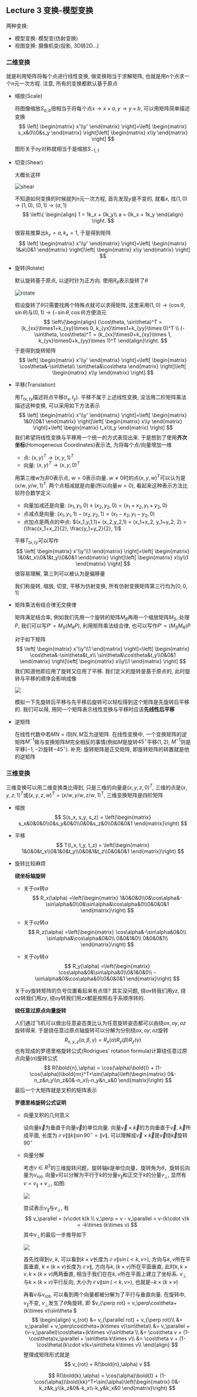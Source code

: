 ## Lecture 3 变换-模型变换

两种变换:

- 模型变换: 模型变(仿射变换)
- 视图变换: 摄像机变(投影, 3D转2D...)

### 二维变换

就是利用矩阵将每个点进行线性变换, 做变换相当于求解矩阵, 也就是用n个点求一个n元一次方程. 注意, 所有的变换都默认基于原点

- 缩放(Scale)

  将图像缩放$S_{a,b}$倍相当于将每个点$x \to x\times a, y \to y\times b$, 可以用矩阵简单描述变换
  $$
  \left[
  \begin{matrix}
  x'\\y'
  \end{matrix}
  \right]=\left[
  \begin{matrix}
  s_x&0\\0&s_y
  \end{matrix}
  \right]\left[
  \begin{matrix}
  x\\y
  \end{matrix}
  \right]
  $$
  图形关于$oy$对称就相当于是缩放$S_{-1,1}$

- 切变(Shear)

  大概长这样

  ![shear](./img/3-1.png)

  不知道如何变换的时候就列n元一次方程, 首先发现$y$是不变的, 就看$x$, 找$(1,0)\to(1,0)$, $(0,1)\to(a,1)$
  $$
  \left\{
  \begin{align}
  1 = 1k_x + 0k_y\\
  a = 0k_x + 1k_y
  \end{align}
  \right.
  $$

  很容易推算出$k_y = a, k_x = 1$, 于是得到矩阵
  $$
  \left[
  \begin{matrix}
  x'\\y'
  \end{matrix}
  \right]=\left[
  \begin{matrix}
  1&a\\0&1
  \end{matrix}
  \right]\left[
  \begin{matrix}
  x\\y
  \end{matrix}
  \right]
  $$

- 旋转(Rotate)

  默认旋转基于原点, 以逆时针为正方向. 使用$R_\theta$表示旋转了$\theta$

  ![rotate](./img/3-2.png)

  假设旋转了$\theta$只需要找两个特殊点就可以求得矩阵, 这里采用$(1,0)\to(\cos\theta, \sin\theta)$与$(0,1)\to(-\sin\theta, \cos\theta)$方便消元
  $$
  \left\{\begin{align}
  (\cos\theta, \sin\theta)^T = (k_{xx}\times1+k_{xy}\times 0, k_{yx}\times1+k_{yy}\times 0)^T \\
  (-\sin\theta, \cos\theta)^T = (k_{xx}\times0+k_{xy}\times 1, k_{yx}\times0+k_{yy}\times 1)^T
  \end{align}\right.
  $$
  于是得到旋转矩阵
  $$
  \left[
  \begin{matrix}
  x'\\y'
  \end{matrix}
  \right]=\left[
  \begin{matrix}
  \cos\theta&-\sin\theta\\ \sin\theta&\cos\theta
  \end{matrix}
  \right]\left[
  \begin{matrix}
  x\\y
  \end{matrix}
  \right]
  $$

- 平移(Translation)

  用$T_{tx,ty}$描述将点平移$(t_x, t_y)$. 平移不属于上述线性变换, 没法用二阶矩阵乘法描述这种变换, 可以采用如下方法表示
  $$
  \left[
  \begin{matrix}
  x'\\y'
  \end{matrix}
  \right]=\left[
  \begin{matrix}
  1&0\\0&1
  \end{matrix}
  \right]\left[
  \begin{matrix}
  x\\y
  \end{matrix}
  \right]+\left[
  \begin{matrix}
  t_x\\t_y
  \end{matrix}
  \right]
  $$
  我们希望将线性变换与平移用一个统一的方式表现出来. 于是想到了使用**齐次坐标**(Homogeneous Coordinates)表示法, 为将每个点/向量增加一维

  - 点: $(x,y)^T \to (x,y,1)^T$
  - 向量: $(x,y)^T \to (x,y,0)^T$

  用第三维$w$为非$0$表示点, $w=0$表示向量. $w\neq0$时的点$(x,y,w)^T$可以认为是$(x/w, y/w, 1)^T$. 两个点相减就是向量(所以向量$w = 0$), 看起来这种表示方法比较符合数学定义

  - 向量加减还是向量: $(x_1,y_1,0)\pm (x_2,y_2,0) = (x_1+x_2, y_1+y_2, 0)$
  - 点减点是向量: $(x_1,y_1,1)- (x_2,y_2,1) = (x_1-x_2, y_1-y_2, 0)$
  - 点加点是两点的中点: $(x_1,y_1,1)+ (x_2,y_2,1) = (x_1+x_2, y_1+y_2, 2) = (\frac{x_1+x_2}{2}, \frac{y_1+y_2}{2}, 1)$

  平移$T_{tx,ty}$可以写作
  $$
  \left[
  \begin{matrix}
  x'\\y'\\1
  \end{matrix}
  \right]=\left[
  \begin{matrix}
  1&0&t_x\\0&1&t_y\\0&0&1
  \end{matrix}
  \right]\left[
  \begin{matrix}
  x\\y\\1
  \end{matrix}
  \right]
  $$
  很容易理解, 第三列可以被认为是偏移量

  我们称旋转, 缩放, 切变, 平移为仿射变换, 所有仿射变换矩阵第三行均为$[0,0,1]$

- 矩阵乘法有结合律无交换律

  矩阵满足结合率, 例如我们先用一个旋转的矩阵$M_R$再用一个缩放矩阵$M_S$, 处理$P$, 我们可以写$P' = M_S (M_R P)$, 利用矩阵乘法结合律, 也可以写作$P' = (M_S M_R) P$

  对于如下矩阵
  $$
  \left[
  \begin{matrix}
  x'\\y'\\1
  \end{matrix}
  \right]=\left[
  \begin{matrix}
  \cos\theta&-\sin\theta&t_x\\ \sin\theta&\cos\theta&t_y\\0&0&1
  \end{matrix}
  \right]\left[
  \begin{matrix}
  x\\y\\1
  \end{matrix}
  \right]
  $$
  我们知道他即应用了旋转又应用了平移. 我们定义的旋转是基于原点的, 此时旋转与平移的顺序会影响成像

  ![](./img/3-3.png)

  模拟一下先旋转后平移与先平移后旋转可以轻松得到这个矩阵是先旋转后平移的. 我们可以得, 用同一个矩阵表示线性变换与平移时应该**先线性后平移**

- 逆矩阵

  在线性代数中若$M N = I$则$N, M$互为逆矩阵. 在线性变换中, 一个变换矩阵的逆矩阵$M^{-1}$做与变换矩阵$M$完全相反的事情(例如$M$是旋转$45^\circ$平移$(1,2)$, $M^{-1}$则是平移$(-1,-2)$旋转$-45^\circ$). 补充: 旋转矩阵是正交矩阵, 即旋转矩阵的转置就是他的逆矩阵

### 三维变换

三维变换可以用二维变换类比得到, 只是三维的向量是$(x,y,z,0)^T$, 三维的点是$(x,y,z,1)^T$或$(x,y,z,w)^T = (x/w,y/w,z/w,1)^T$, 三维变换矩阵是四阶矩阵

- 缩放
  $$
  S(s_x, s_y, s_z) = \left(\begin{matrix}
  s_x&0&0&0\\0&s_y&0&0\\0&0&s_z&0\\0&0&0&1
  \end{matrix}\right)
  $$

- 平移
  $$
  T(t_x, t_y, t_z) = \left(\begin{matrix}
  1&0&0&t_x\\0&1&0&t_y\\0&0&1&t_z\\0&0&0&1
  \end{matrix}\right)
  $$

- 旋转比较麻烦

  **绕坐标轴旋转**

  - 关于$ox$转$\alpha$
    $$
    R_x(\alpha) =\left(\begin{matrix}
    1&0&0&0\\0&\cos\alpha&-\sin\alpha&0\\0&\sin\alpha&\cos\alpha&0\\0&0&0&1
    \end{matrix}\right)
    $$
  
  - 关于$oz$转$\alpha$
    $$
    R_z(\alpha) =\left(\begin{matrix}
    \cos\alpha&-\sin\alpha&0&0\\
    \sin\alpha&\cos\alpha&0&0\\
    0&0&1&0\\
    0&0&0&1\\
    \end{matrix}\right)
    $$
    
   - 关于$oy$转$\alpha$
  $$
  R_y(\alpha) =\left(\begin{matrix}
  \cos\alpha&0&\sin\alpha&0\\0&1&0&0\\ -\sin\alpha&0&\cos\alpha&0\\0&0&0&1
    \end{matrix}\right)
  $$
  
  关于$oy$旋转矩阵的负号位置看起来有点怪? 其实没问题, 绕$ox$转我们用$yz$, 绕$oz$转我们用$zy$,  绕$oy$转我们用$zx$都是按照右手系顺序转的. 
  
  **绕任意过原点向量旋转**
  
  人们通过飞机可以做出任意姿态类比认为任意旋转姿态都可以由绕$ox, oy, oz$旋转得来. 于是绕任意过原点轴旋转可以分解为分别绕$ox, oy, oz$旋转
  $$
  R_{x,y,z}(\alpha, \beta, \gamma) = R_{x}(\alpha)R_{y}(\beta)R_{z}(\gamma)
  $$
  也有现成的罗德里格旋转公式(Rodrigues' rotation formula)计算绕任意过原点向量($n$)旋转公式
  $$
  R(\bold{n},\alpha) = \cos(\alpha)\bold{I} + (1-\cos(\alpha))\bold{nn}^T+\sin(\alpha)\left(\begin{matrix}
  0&-n_z&n_y\\n_z&0&-n_x\\-n_y&n_x&0
  \end{matrix}\right)
  $$
  最后一个大矩阵就是叉积的矩阵表示
  
  **罗德里格旋转公式证明**
  
  - 向量叉积的几何意义
  
    设向量$\vec{k}$为垂直于向量$\vec{v}$的单位向量. 向量$\vec{v} \times \vec{k}$的方向垂直于$\vec{v}$, $\vec{k}$所成平面, 长度为$\|v\| \|k\| \sin 90^\circ = \|v\|$, 可以理解成$\vec{v} \times \vec{k}$是$\vec{v}$绕$\vec{k}$旋转$90^\circ$
  
  - 向量分解
  
    考虑$v\in R^3$的三维旋转问题，旋转轴$k$是单位向量，旋转角为$θ$，旋转后向量为$v_{rot}$, 向量$v$可以分解为平行于$k$的分量$v_\parallel$和正交于$k$的分量$v_\perp$, 显然有$v = v_\parallel + v_\perp$, 如图:
  
    ![](./img/3-4.png)
  
    尝试表示$v_\parallel$与$v_\perp$, 有
    $$
    v_\parallel = (v\cdot k)k \\
    v_\perp = v - v_\parallel = v-(k\cdot v)k = -k\times (k\times v)
    $$
    其中$v_\perp$的最后一步推导如下
  
    ![](./img/3-5.png)
  
    首先找得到$v$, $k$, 可以看到$k\times v$长度为$\|v\| \sin(<k,v>)$, 方向与$k, v$所在平面垂直, $k\times (k\times v)$长度为$\|v\|$, 方向与$k, (k\times v)$所在平面垂直, 此时$k, k\times v, k\times(k\times v)$两两垂直, 相当于我们在在$k, v$所在平面上建立了坐标系. $v_\perp$与$k\times (k\times v)$平行反向, 大小为$\|v\| \sin(<k,v>)$, 也就是$-k\times (k\times v)$
  
    再看$v$与$v_{rot}$, 可以看到两个向量都被分解为了平行与垂直向量. 在旋转中, $v_\parallel$不变, $v_\perp$发生了$\theta$角旋转, 即 $v_{\perp rot} = v_\perp\cos\theta+(k\times v)\sin\theta $
    $$
    \begin{align}
    v_{rot} &= v_{\parallel rot} + v_{\perp rot}\\
    &= v_\parallel + v_\perp\cos\theta+(k\times v)\sin\theta\\
    &= v_\parallel + (v-v_\parallel)\cos\theta+(k\times v)\sin\theta \\
    &= \cos\theta v + (1-\cos\theta)v_\parallel + \sin\theta k\times v\\
    &= \cos\theta v + (1-\cos\theta)(k\cdot v)k+\sin\theta k\times v\\
    \end{align}
    $$
    整理成矩阵形式就是
    $$
    v_{rot} = R(\bold{n},\alpha) v
    $$
  
    $$
    R(\bold{k},\alpha) = \cos(\alpha)\bold{I} + (1-\cos(\alpha))\bold{kk}^T+\sin(\alpha)\left(\begin{matrix}
    0&-k_z&k_y\\k_z&0&-k_x\\-k_y&k_x&0
    \end{matrix}\right)
    $$
  
  
